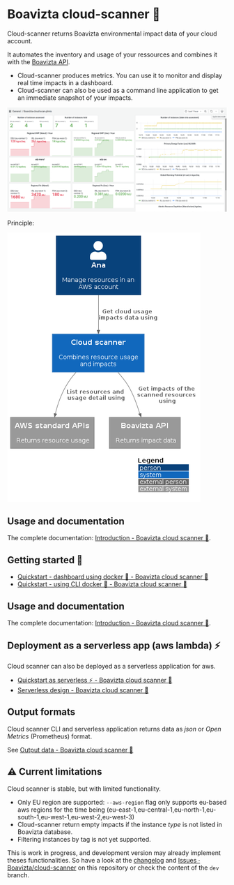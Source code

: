 # Boavizta cloud-scanner 📡

Cloud-scanner returns Boavizta environmental impact data of your cloud account.

It automates the inventory and usage of your ressources and combines it with the [Boavizta API](https://github.com/Boavizta/boaviztapi/).

- Cloud-scanner produces metrics. You can use it to monitor and display real time impacts in a dashboard.
- Cloud-scanner can also be used as a command line application to get an immediate snapshot of your impacts.

![A example dashboard rendering cloud scanner metrics](docs/src/images/cloud-scanner-dashboard-clear.png "A example dashboard rendering cloud scanner metrics")

Principle:

![System in context diagram of cloud scanner](docs/src/images/cloud-scanner-system-in-context.png "System in context diagram of cloud scanner")

## Usage and documentation

The complete documentation: [Introduction - Boavizta cloud scanner 📡](https://boavizta.github.io/cloud-scanner/).

## Getting started 🚀

- [Quickstart - dashboard using docker 🐳 - Boavizta cloud scanner 📡](https://boavizta.github.io/cloud-scanner/tutorials/quickstart-dashboard-docker.html)
- [Quickstart - using CLI docker 🐳 - Boavizta cloud scanner 📡](https://boavizta.github.io/cloud-scanner/tutorials/quickstart-docker.html)


## Usage and documentation

The complete documentation: [Introduction - Boavizta cloud scanner 📡](https://boavizta.github.io/cloud-scanner/).


## Deployment  as a serverless app (aws lambda) ⚡

Cloud scanner can also be deployed as a serverless application for aws.

- [Quickstart as serverless ⚡ - Boavizta cloud scanner 📡](https://boavizta.github.io/cloud-scanner/tutorials/quickstart-serverless.html)
- [Serverless design - Boavizta cloud scanner 📡](https://boavizta.github.io/cloud-scanner/reference/serverless-design.html)
 
## Output formats

Cloud scanner CLI and serverless application returns data as _json_ or _Open Metrics_ (Prometheus) format.

See [Output data - Boavizta cloud scanner 📡](https://boavizta.github.io/cloud-scanner/reference/output-data.html)

## ⚠ Current limitations

Cloud scanner is stable, but with limited functionality.

- Only EU region are supported: `--aws-region` flag only supports eu-based aws regions for the time being (eu-east-1,eu-central-1,eu-north-1,eu-south-1,eu-west-1,eu-west-2,eu-west-3)
- Cloud-scanner return empty impacts if the instance _type_ is not listed in Boavizta database.
- Filtering instances by tag is not yet supported.

This is work in progress, and development version may already implement theses functionalities. So have a look at the [changelog](https://github.com/Boavizta/cloud-scanner/blob/main/CHANGELOG.md) and [Issues · Boavizta/cloud-scanner](https://github.com/Boavizta/cloud-scanner/issues) on this repository or check the content of the `dev` branch.
